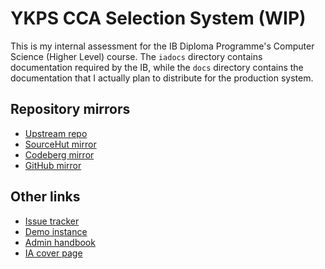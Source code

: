 # YKPS CCA Selection System (WIP)

This is my internal assessment for the IB Diploma Programme's Computer Science
(Higher Level) course. The `iadocs` directory contains documentation required
by the IB, while the `docs` directory contains the documentation that I
actually plan to distribute for the production system.

## Repository mirrors

* [Upstream repo](https://git.runxiyu.org/ykps/cca.git)
* [SourceHut mirror](https://git.sr.ht/~runxiyu/cca)
* [Codeberg mirror](https://codeberg.org/runxiyu/cca)
* [GitHub mirror](https://github.com/runxiyu/cca)

## Other links

* [Issue tracker](https://todo.sr.ht/~runxiyu/cca)
* [Demo instance](https://dev.runxiyu.org)
* [Admin handbook](https://git.runxiyu.org/ykps/cca.git/plain/docs/admin_handbook.html)
* [IA cover page](https://git.runxiyu.org/ykps/cca.git/plain/iadocs/cover_page.htm)


